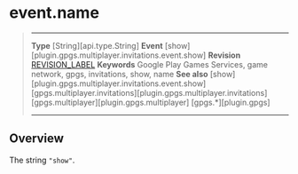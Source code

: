 # event.name

> --------------------- ------------------------------------------------------------------------------------------
> __Type__              [String][api.type.String]
> __Event__             [show][plugin.gpgs.multiplayer.invitations.event.show]
> __Revision__          [REVISION_LABEL](REVISION_URL)
> __Keywords__          Google Play Games Services, game network, gpgs, invitations, show, name
> __See also__          [show][plugin.gpgs.multiplayer.invitations.event.show]
>						[gpgs.multiplayer.invitations][plugin.gpgs.multiplayer.invitations]
>						[gpgs.multiplayer][plugin.gpgs.multiplayer]
>                       [gpgs.*][plugin.gpgs]
> --------------------- ------------------------------------------------------------------------------------------

## Overview

The string `"show"`.